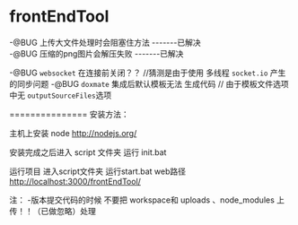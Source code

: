 frontEndTool
============
-@BUG  上传大文件处理时会阻塞住方法   -------已解决<br>
-@BUG  压缩的png图片会解压失败        -------已解决<br>

-@BUG `websocket` 在连接前关闭？？  //猜测是由于使用 多线程 `socket.io` 产生的同步问题
-@BUG `doxmate` 集成后默认模板无法 生成代码 // 由于模板文件选项中无 `outputSourceFiles`选项

===============
安装方法：

主机上安装 node   <http://nodejs.org/>

安装完成之后进入  script 文件夹  运行 init.bat  


运行项目 进入script文件夹  运行start.bat   web路径  <http://localhost:3000/frontEndTool/>


注：
    -版本提交代码的时候 不要把 workspace和 uploads 、node_modules 上传！！（已做忽略）处理